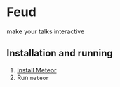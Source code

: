 # Feud
make your talks interactive

## Installation and running
1. [Install Meteor](https://www.meteor.com/install)
2. Run `meteor`
